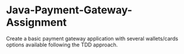 # Java-Payment-Gateway-Assignment
Create a basic payment gateway application with several wallets/cards options available following the TDD approach.  
